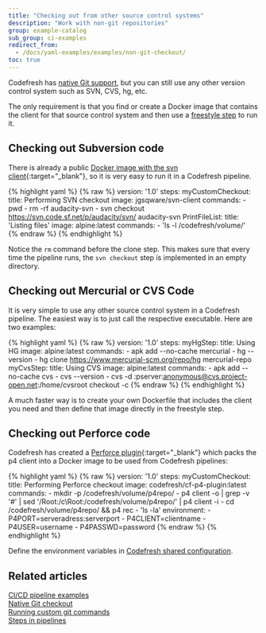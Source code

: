 ```yaml
---
title: "Checking out from other source control systems"
description: "Work with non-git repositories"
group: example-catalog
sub_group: ci-examples
redirect_from:
  - /docs/yaml-examples/examples/non-git-checkout/
toc: true
---
```


Codefresh has [native Git support]({{site.baseurl}}/docs/example-catalog/ci-examples/git-checkout/), but you can still use any other version control system such as SVN, CVS, hg, etc.

The only requirement is that you find or create a Docker image that contains the client for that source control system and then use a 
[freestyle step]({{site.baseurl}}/docs/pipelines/steps/freestyle/) to run it.

## Checking out Subversion code

There is already a public [Docker image with the svn client](https://hub.docker.com/r/jgsqware/svn-client/){:target="\_blank"}, so it is very easy to run it in a Codefresh pipeline.

{% highlight yaml %}
{% raw %}
version: '1.0'
steps:
  myCustomCheckout:
    title: Performing SVN checkout
    image: jgsqware/svn-client
    commands:
      - pwd
      - rm -rf audacity-svn
      - svn checkout https://svn.code.sf.net/p/audacity/svn/ audacity-svn
  PrintFileList:
    title: 'Listing files'
    image: alpine:latest
    commands:
      - 'ls -l /codefresh/volume/'     
{% endraw %}
{% endhighlight %}

Notice the `rm` command before the clone step. This makes sure that every time the pipeline runs, the `svn checkout` step is implemented in an empty directory. 



## Checking out Mercurial or CVS Code

It is very simple to use any other source control system in a Codefresh pipeline. The easiest way is to just call the respective executable. Here are two examples:

{% highlight yaml %}
{% raw %}
version: '1.0'
steps:
  myHgStep:
    title: Using HG
    image: alpine:latest
    commands:
      - apk add --no-cache mercurial
      - hg --version
      - hg clone https://www.mercurial-scm.org/repo/hg mercurial-repo
  myCvsStep:
    title: Using CVS 
    image: alpine:latest
    commands:
      - apk add --no-cache cvs
      - cvs --version
      - cvs -d :pserver:anonymous@cvs.project-open.net:/home/cvsroot checkout -c
{% endraw %}
{% endhighlight %}

A much faster way is to create your own Dockerfile that includes the client you need and then define that image directly in the freestyle step.


## Checking out Perforce code

Codefresh has created a [Perforce plugin](https://hub.docker.com/r/codefresh/cf-p4-plugin/tags){:target="\_blank"} which packs the p4 client into a Docker image to be used from Codefresh pipelines:

{% highlight yaml %}
{% raw %}
version: '1.0'
steps:
  myCustomCheckout:
    title: Performing Perforce checkout
    image: codefresh/cf-p4-plugin:latest
    commands:
      - mkdir -p /codefresh/volume/p4repo/ 
      - p4 client -o | grep -v '#' | sed  '/Root:/c\Root:/codefresh/volume/p4repo/' | p4 client -i
      - cd /codefresh/volume/p4repo/ && p4 rec
      - 'ls -la'
    environment:
      - P4PORT=serveradress:serverport
      - P4CLIENT=clientname
      - P4USER=username
      - P4PASSWD=password
{% endraw %}
{% endhighlight %}

Define the environment variables in [Codefresh shared configuration]({{site.baseurl}}/docs/pipelines/configuration/shared-configuration/).


## Related articles
[CI/CD pipeline examples]({{site.baseurl}}/docs/example-catalog/examples/#ci-examples)  
[Native Git checkout]({{site.baseurl}}/docs/example-catalog/ci-examples/git-checkout/)  
[Running custom git commands]({{site.baseurl}}/docs/example-catalog/ci-examples/git-checkout-custom/)  
[Steps in pipelines]({{site.baseurl}}/docs/pipelines/steps/)
